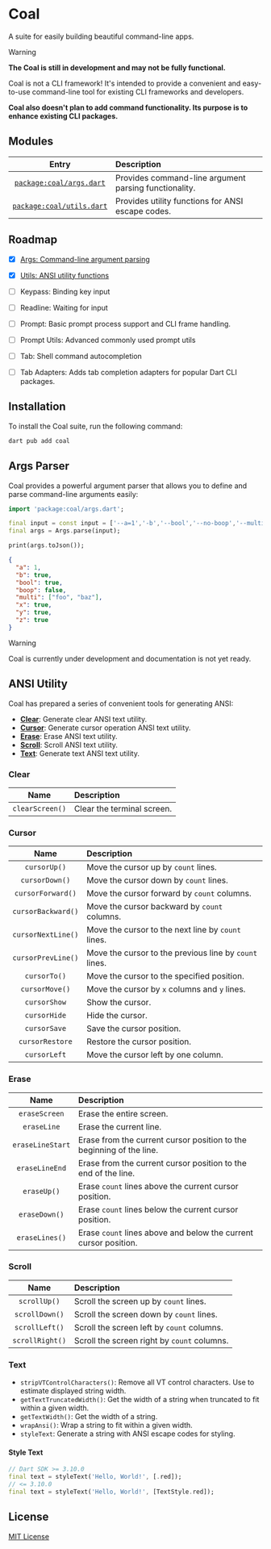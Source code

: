 # Coal

A suite for easily building beautiful command-line apps.

> [!WARNING]
> **The Coal is still in development and may not be fully functional.**
>
> Coal is not a CLI framework! It's intended to provide a convenient and easy-to-use command-line tool for existing CLI frameworks and developers.
>
> **Coal also doesn't plan to add command functionality. Its purpose is to enhance existing CLI packages.**

## Modules

| Entry | Description |
|:----:|:----|
| [`package:coal/args.dart`](#args-parser) | Provides command-line argument parsing functionality. |
| [`package:coal/utils.dart`](#ansi-utility) | Provides utility functions for ANSI escape codes. |

## Roadmap

- [x] [Args: Command-line argument parsing](#args-parser)
- [x] [Utils: ANSI utility functions](#ansi-utility)
- [ ] Keypass: Binding key input
- [ ] Readline: Waiting for input
- [ ] Prompt: Basic prompt process support and CLI frame handling.
- [ ] Prompt Utils: Advanced commonly used prompt utils
- [ ] Tab: Shell command autocompletion
- [ ] Tab Adapters: Adds tab completion adapters for popular Dart CLI packages.


## Installation

To install the Coal suite, run the following command:

```bash
dart pub add coal
```

## Args Parser

Coal provides a powerful argument parser that allows you to define and parse command-line arguments easily:

```dart
import 'package:coal/args.dart';

final input = const input = ['--a=1','-b','--bool','--no-boop','--multi=foo','--multi=baz','-xyz'];
final args = Args.parse(input);

print(args.toJson());
```
```json
{
  "a": 1,
  "b": true,
  "bool": true,
  "boop": false,
  "multi": ["foo", "baz"],
  "x": true,
  "y": true,
  "z": true
}
```

> [!WARNING]
> Coal is currently under development and documentation is not yet ready.

## ANSI Utility

Coal has prepared a series of convenient tools for generating ANSI:

- **[Clear](#clear)**: Generate clear ANSI text utility.
- **[Cursor](#cursor)**: Generate cursor operation ANSI text utility.
- **[Erase](#erase)**: Erase ANSI text utility.
- **[Scroll](#scroll)**: Scroll ANSI text utility.
- **[Text](#text)**: Generate text ANSI text utility.

### Clear

| Name | Description |
|:----:|:----|
| `clearScreen()` | Clear the terminal screen. |

### Cursor

| Name | Description |
|:----:|:----|
| `cursorUp()` | Move the cursor up by `count` lines. |
| `cursorDown()` | Move the cursor down by `count` lines. |
| `cursorForward()` | Move the cursor forward by `count` columns. |
| `cursorBackward()` | Move the cursor backward by `count` columns. |
| `cursorNextLine()` | Move the cursor to the next line by `count` lines. |
| `cursorPrevLine()` | Move the cursor to the previous line by `count` lines. |
| `cursorTo()` | Move the cursor to the specified position. |
| `cursorMove()` | Move the cursor by `x` columns and `y` lines. |
| `cursorShow` | Show the cursor. |
| `cursorHide` | Hide the cursor. |
| `cursorSave` | Save the cursor position. |
| `cursorRestore` | Restore the cursor position. |
| `cursorLeft` | Move the cursor left by one column. |

### Erase

| Name | Description |
|:----:|:----|
| `eraseScreen` | Erase the entire screen. |
| `eraseLine` | Erase the current line. |
| `eraseLineStart` | Erase from the current cursor position to the beginning of the line. |
| `eraseLineEnd` | Erase from the current cursor position to the end of the line. |
| `eraseUp()` | Erase `count` lines above the current cursor position. |
| `eraseDown()` | Erase `count` lines below the current cursor position. |
| `eraseLines()` | Erase `count` lines above and below the current cursor position. |

### Scroll

| Name | Description |
|:----:|:----|
| `scrollUp()` | Scroll the screen up by `count` lines. |
| `scrollDown()` | Scroll the screen down by `count` lines. |
| `scrollLeft()` | Scroll the screen left by `count` columns. |
| `scrollRight()` | Scroll the screen right by `count` columns. |

### Text

- `stripVTControlCharacters()`: Remove all VT control characters. Use to estimate displayed string width.
- `getTextTruncatedWidth()`: Get the width of a string when truncated to fit within a given width.
- `getTextWidth()`: Get the width of a string.
- `wrapAnsi()`: Wrap a string to fit within a given width.
- `styleText`: Generate a string with ANSI escape codes for styling.

#### Style Text

```dart
// Dart SDK >= 3.10.0
final text = styleText('Hello, World!', [.red]);
// <= 3.10.0
final text = styleText('Hello, World!', [TextStyle.red]);
```

## License

[MIT License](LICENSE)
